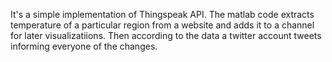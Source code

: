 It's a simple implementation of Thingspeak API. The matlab code extracts temperature of a particular region from a website and adds it to a channel for later visualizatiions.
Then according to the data a twitter account tweets informing everyone of the changes.
